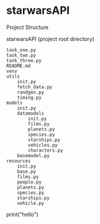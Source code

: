 # starwarsAPI

Project Structure

starwarsAPI (project root directory)

    task_one.py
    task_two.py
    task_three.py
    README.md
    venv
    utils
        init.py
        fetch_data.py
        randgen.py
        timing.py
    models
        init.py
        datamodels
            init.py
            films.py
            planets.py
            species.py
            starships.py
            vehicles.py
            characters.py
        basemodel.py
    resources
        init.py
        base.py
        films.py
        people.py
        planets.py
        species.py
        starships.py
        vehicle.py
print("hello")
